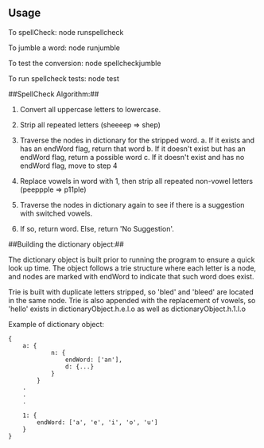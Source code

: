 ## Usage ##

To spellCheck:            node runspellcheck

To jumble a word:         node runjumble

To test the conversion:   node spellcheckjumble

To run spellcheck tests:  node test

##SpellCheck Algorithm:##

1. Convert all uppercase letters to lowercase.
2. Strip all repeated letters  (sheeeep => shep)
3. Traverse the nodes in dictionary for the stripped word.
	a. If it exists and has an endWord flag, return that word
	b. If it doesn't exist but has an endWord flag, return a possible word
	c. If it doesn't exist and has no endWord flag, move to step 4

4. Replace vowels in word with 1, then strip all repeated non-vowel letters (peeppple => p11ple)
5. Traverse the nodes in dictionary again to see if there is a suggestion with switched vowels.
6. If so, return word. Else, return 'No Suggestion'.


##Building the dictionary object:##

The dictionary object is built prior to running the program to ensure a quick look up time.
The object follows a trie structure where each letter is a node, and nodes are marked with endWord to indicate that 
such word does exist.

Trie is built with duplicate letters stripped, so 'bled' and 'bleed' are located in the same node.
Trie is also appended with the replacement of vowels, so 'hello' exists in dictionaryObject.h.e.l.o as well as dictionaryObject.h.1.l.o

Example of dictionary object:

```
{
	a: {
			n: {
				endWord: ['an'],
				d: {...}
			}
		}
	.
	.
	.

	1: {
		endWord: ['a', 'e', 'i', 'o', 'u']
	}
}
```

